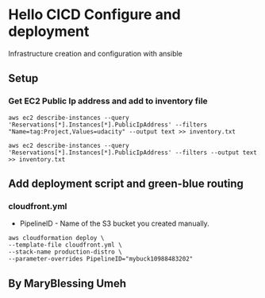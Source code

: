 # Hello CICD Configure and deployment

Infrastructure creation and configuration with ansible

## Setup

### Get EC2 Public Ip address and add to inventory file

```
aws ec2 describe-instances --query 'Reservations[*].Instances[*].PublicIpAddress' --filters "Name=tag:Project,Values=udacity" --output text >> inventory.txt
```

```
aws ec2 describe-instances --query 'Reservations[*].Instances[*].PublicIpAddress' --filters --output text >> inventory.txt
```

## Add deployment script and green-blue routing

### cloudfront.yml

- PipelineID - Name of the S3 bucket you created manually.

```
aws cloudformation deploy \
--template-file cloudfront.yml \
--stack-name production-distro \
--parameter-overrides PipelineID="mybuck10988483202"
```

## By MaryBlessing Umeh
